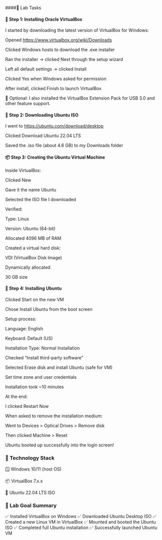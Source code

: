 ####🧪 Lab Tasks
#### 🔧 Step 1: Installing Oracle VirtualBox
I started by downloading the latest version of VirtualBox for Windows:

Opened https://www.virtualbox.org/wiki/Downloads

Clicked Windows hosts to download the .exe installer

Ran the installer → clicked Next through the setup wizard

Left all default settings → clicked Install

Clicked Yes when Windows asked for permission

After install, clicked Finish to launch VirtualBox

🔹 Optional: I also installed the VirtualBox Extension Pack for USB 3.0 and other feature support.

#### 🐧 Step 2: Downloading Ubuntu ISO
I went to https://ubuntu.com/download/desktop

Clicked Download Ubuntu 22.04 LTS

Saved the .iso file (about 4.6 GB) to my Downloads folder

#### 📦 Step 3: Creating the Ubuntu Virtual Machine
Inside VirtualBox:

Clicked New

Gave it the name Ubuntu

Selected the ISO file I downloaded

Verified:

Type: Linux

Version: Ubuntu (64-bit)

Allocated 4096 MB of RAM

Created a virtual hard disk:

VDI (VirtualBox Disk Image)

Dynamically allocated

30 GB size

#### 🚀 Step 4: Installing Ubuntu
Clicked Start on the new VM

Chose Install Ubuntu from the boot screen

Setup process:

Language: English

Keyboard: Default (US)

Installation Type: Normal Installation

Checked “Install third-party software”

Selected Erase disk and install Ubuntu (safe for VM)

Set time zone and user credentials

Installation took ~10 minutes

At the end:

I clicked Restart Now

When asked to remove the installation medium:

Went to Devices > Optical Drives > Remove disk

Then clicked Machine > Reset

Ubuntu booted up successfully into the login screen!

### 🧰 Technology Stack
🪟 Windows 10/11 (host OS)

📦 VirtualBox 7.x.x

🐧 Ubuntu 22.04 LTS ISO

### 🎯 Lab Goal Summary
✅ Installed VirtualBox on Windows
✅ Downloaded Ubuntu Desktop ISO
✅ Created a new Linux VM in VirtualBox
✅ Mounted and booted the Ubuntu ISO
✅ Completed full Ubuntu installation
✅ Successfully launched Ubuntu VM
